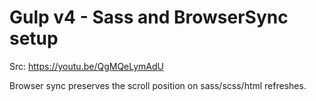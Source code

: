 # Gulp v4 - Sass and BrowserSync setup

Src: https://youtu.be/QgMQeLymAdU

Browser sync preserves the scroll position on sass/scss/html refreshes.
